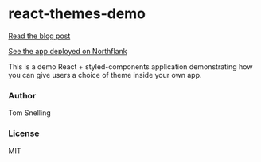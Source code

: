 # react-themes-demo

[Read the blog post](https://northflank.com/blog/implementing-custom-themes-in-a-react-app-using-styled-components)

[See the app deployed on Northflank](https://site--react-themes-demo--internal-apps--nort-xjjq.code.run)

This is a demo React + styled-components application demonstrating how you can give users a choice of theme inside your own app.

### Author

Tom Snelling

### License

MIT

